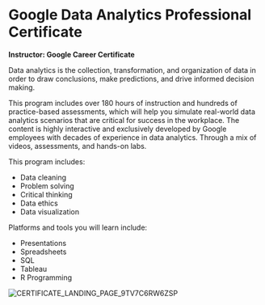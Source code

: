 # Google Data Analytics Professional Certificate

**Instructor: Google Career Certificate**

Data analytics is the collection, transformation, and organization of data in order to draw conclusions, make predictions, and drive informed decision making.

This program includes over 180 hours of instruction and hundreds of practice-based assessments, which will help you simulate real-world data analytics scenarios that are critical for success in the workplace. The content is highly interactive and exclusively developed by Google employees with decades of experience in data analytics. Through a mix of videos, assessments, and hands-on labs.

This program includes:
* Data cleaning 
* Problem solving 
* Critical thinking 
* Data ethics 
* Data visualization

Platforms and tools you will learn include: 
* Presentations 
* Spreadsheets 
* SQL
* Tableau 
* R Programming


![CERTIFICATE_LANDING_PAGE_9TV7C6RW6ZSP](https://user-images.githubusercontent.com/67929803/151005444-e74c5ea6-abbf-4a01-a45f-f151c94c6f31.jpeg)
